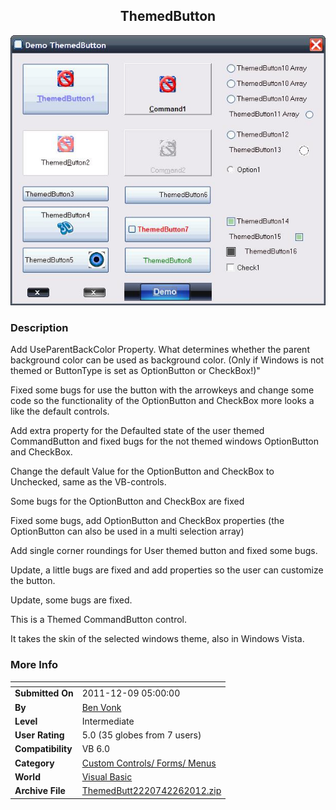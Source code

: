 ﻿<div align="center">

## ThemedButton

<img src="PIC201112850181846.jpg">
</div>

### Description

Add UseParentBackColor Property. What determines whether the parent background color can be used as background color. (Only if Windows is not themed or ButtonType is set as OptionButton or CheckBox!)"

Fixed some bugs for use the button with the arrowkeys and change some code so the functionality of the OptionButton and CheckBox more looks a like the default controls.

Add extra property for the Defaulted state of the user themed CommandButton and fixed bugs for the not themed windows OptionButton and CheckBox.

Change the default Value for the OptionButton and CheckBox to Unchecked, same as the VB-controls.

Some bugs for the OptionButton and CheckBox are fixed

Fixed some bugs, add OptionButton and CheckBox properties (the OptionButton can also be used in a multi selection array)

Add single corner roundings for User themed button and fixed some bugs.

Update, a little bugs are fixed and add properties so the user can customize the button.

Update, some bugs are fixed.

This is a Themed CommandButton control.

It takes the skin of the selected windows theme, also in Windows Vista.
 
### More Info
 


<span>             |<span>
---                |---
**Submitted On**   |2011-12-09 05:00:00
**By**             |[Ben Vonk](https://github.com/Planet-Source-Code/PSCIndex/blob/master/ByAuthor/ben-vonk.md)
**Level**          |Intermediate
**User Rating**    |5.0 (35 globes from 7 users)
**Compatibility**  |VB 6\.0
**Category**       |[Custom Controls/ Forms/  Menus](https://github.com/Planet-Source-Code/PSCIndex/blob/master/ByCategory/custom-controls-forms-menus__1-4.md)
**World**          |[Visual Basic](https://github.com/Planet-Source-Code/PSCIndex/blob/master/ByWorld/visual-basic.md)
**Archive File**   |[ThemedButt2220742262012\.zip](https://github.com/Planet-Source-Code/ben-vonk-themedbutton__1-71237/archive/master.zip)








